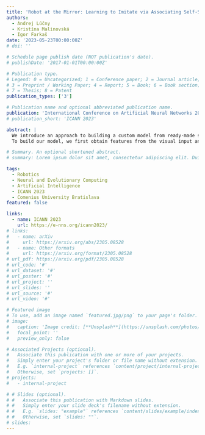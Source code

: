 ```yaml
---
title: 'Robot at the Mirror: Learning to Imitate via Associating Self-Supervised Models'
authors:
  - Andrej Lúčny
  - Kristína Malinovská
  - Igor Farkaš
date: '2023-05-23T00:00:00Z'
# doi: ''

# Schedule page publish date (NOT publication's date).
# publishDate: '2017-01-01T00:00:00Z'

# Publication type.
# Legend: 0 = Uncategorized; 1 = Conference paper; 2 = Journal article;
# 3 = Preprint / Working Paper; 4 = Report; 5 = Book; 6 = Book section;
# 7 = Thesis; 8 = Patent
publication_types: ['3']

# Publication name and optional abbreviated publication name.
publication: 'International Conference on Artificial Neural Networks 2023'
# publication_short: 'ICANN 2023'

abstract: |
  We introduce an approach to building a custom model from ready-made self-supervised models via their associating instead of training and fine-tuning. We demonstrate it with an example of a humanoid robot looking at the mirror and learning to detect the 3D pose of its own body from the image it perceives.
  To build our model, we first obtain features from the visual input and the postures of the robot's body via models prepared before the robot's operation. Then we map their corresponding latent spaces by a sample-efficient robot's self-exploration at the mirror. In this way, the robot builds the solicited 3D pose detector, which quality is immediately perfect on the acquired samples instead of obtaining the quality gradually. The mapping, which employs associating the pairs of feature vectors, is then implemented in the same way as the key--value mechanism of the famous transformer models. Finally, deploying our model for imitation to a simulated robot allows us to study, tune up and systematically evaluate its hyperparameters without the involvement of the human counterpart, advancing our previous research.

# Summary. An optional shortened abstract.
# summary: Lorem ipsum dolor sit amet, consectetur adipiscing elit. Duis posuere tellus ac convallis placerat. Proin tincidunt magna sed ex sollicitudin condimentum.

tags:
  - Robotics
  - Neural and Evolutionary Computing
  - Artificial Intelligence
  - ICANN 2023
  - Comenius University Bratislava
featured: false

links:
  - name: ICANN 2023
    url: https://e-nns.org/icann2023/
# links:
#   - name: arXiv
#     url: https://arxiv.org/abs/2305.08528
#   - name: Other formats
#     url: https://arxiv.org/format/2305.08528
# url_pdf: https://arxiv.org/pdf/2305.08528
# url_code: '#'
# url_dataset: '#'
# url_poster: '#'
# url_project: ''
# url_slides: ''
# url_source: '#'
# url_video: '#'

# Featured image
# To use, add an image named `featured.jpg/png` to your page's folder.
# image:
#   caption: 'Image credit: [**Unsplash**](https://unsplash.com/photos/s9CC2SKySJM)'
#   focal_point: ''
#   preview_only: false

# Associated Projects (optional).
#   Associate this publication with one or more of your projects.
#   Simply enter your project's folder or file name without extension.
#   E.g. `internal-project` references `content/project/internal-project/index.md`.
#   Otherwise, set `projects: []`.
# projects:
#   - internal-project

# # Slides (optional).
# #   Associate this publication with Markdown slides.
# #   Simply enter your slide deck's filename without extension.
# #   E.g. `slides: "example"` references `content/slides/example/index.md`.
# #   Otherwise, set `slides: ""`.
# slides:
---
```

